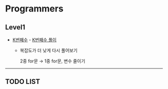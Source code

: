 

# Programmers

## Level1

* [K번째수](https://programmers.co.kr/learn/courses/30/lessons/42748) - [K번째수 풀이](./Programmers/src/main/java/dev/solar/level1/NumberOfK.java)

  - 복잡도가 더 낮게 다시 풀어보기

    2중 for문 → 1중 for문, 변수 줄이기





---

## TODO LIST

